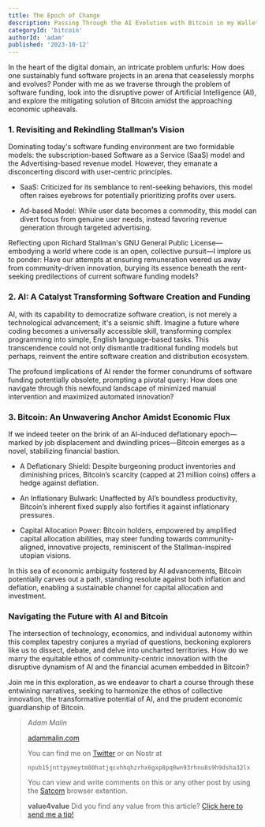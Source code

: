```yaml
---
title: The Epoch of Change
description: Passing Through the AI Evolution with Bitcoin in my Wallet
categoryId: 'bitcoin'
authorId: 'adam'
published: '2023-10-12'
---
```


In the heart of the digital domain, an intricate problem unfurls: How does one sustainably fund software projects in an arena that ceaselessly morphs and evolves? Ponder with me as we traverse through the problem of software funding, look into the disruptive power of Artificial Intelligence (AI), and explore the mitigating solution of Bitcoin amidst the approaching economic upheavals.

### 1. Revisiting and Rekindling Stallman’s Vision

Dominating today's software funding environment are two formidable models: the subscription-based Software as a Service (SaaS) model and the Advertising-based revenue model. However, they emanate a disconcerting discord with user-centric principles.

- SaaS: Criticized for its semblance to rent-seeking behaviors, this model often raises eyebrows for potentially prioritizing profits over users.

- Ad-based Model: While user data becomes a commodity, this model can divert focus from genuine user needs, instead favoring revenue generation through targeted advertising.

Reflecting upon Richard Stallman's GNU General Public License—embodying a world where code is an open, collective pursuit—I implore us to ponder: Have our attempts at ensuring remuneration veered us away from community-driven innovation, burying its essence beneath the rent-seeking predilections of current software funding models?

### 2. AI: A Catalyst Transforming Software Creation and Funding

AI, with its capability to democratize software creation, is not merely a technological advancement; it's a seismic shift. Imagine a future where coding becomes a universally accessible skill, transforming complex programming into simple, English language-based tasks. This transcendence could not only dismantle traditional funding models but perhaps, reinvent the entire software creation and distribution ecosystem.

The profound implications of AI render the former conundrums of software funding potentially obsolete, prompting a pivotal query: How does one navigate through this newfound landscape of minimized manual intervention and maximized automated innovation?

### 3. Bitcoin: An Unwavering Anchor Amidst Economic Flux

If we indeed teeter on the brink of an AI-induced deflationary epoch—marked by job displacement and dwindling prices—Bitcoin emerges as a novel, stabilizing financial bastion.

- A Deflationary Shield: Despite burgeoning product inventories and diminishing prices, Bitcoin’s scarcity (capped at 21 million coins) offers a hedge against deflation.

- An Inflationary Bulwark: Unaffected by AI’s boundless productivity, Bitcoin’s inherent fixed supply also fortifies it against inflationary pressures.

- Capital Allocation Power: Bitcoin holders, empowered by amplified capital allocation abilities, may steer funding towards community-aligned, innovative projects, reminiscent of the Stallman-inspired utopian visions.

In this sea of economic ambiguity fostered by AI advancements, Bitcoin potentially carves out a path, standing resolute against both inflation and deflation, enabling a sustainable channel for capital allocation and investment.

### Navigating the Future with AI and Bitcoin

The intersection of technology, economics, and individual autonomy within this complex tapestry conjures a myriad of questions, beckoning explorers like us to dissect, debate, and delve into uncharted territories. How do we marry the equitable ethos of community-centric innovation with the disruptive dynamism of AI and the financial acumen embedded in Bitcoin?

Join me in this exploration, as we endeavor to chart a course through these entwining narratives, seeking to harmonize the ethos of collective innovation, the transformative potential of AI, and the prudent economic guardianship of Bitcoin.

> *Adam Malin*
> 
> [adammalin.com](https://adammalin.com)
> 
> You can find me on [Twitter](https://twitter.com/thePR0M3TH3AN) or on Nostr at
> 
> `npub15jnttpymeytm80hatjqcvhhqhzrhx6gxp8pq0wn93rhnu8s9h9dsha32lx`
>
> You can view and write comments on this or any other post by using the [Satcom](https://github.com/jinglescode/web-content-conversation) browser extention.
>
> **value4value**
> Did you find any value from this article? [Click here to send me a tip!](https://adammalin.com/tip)

